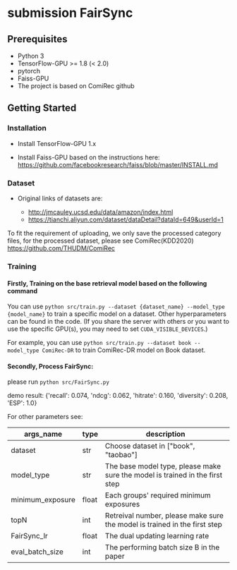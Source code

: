 # submission FairSync

## Prerequisites

- Python 3
- TensorFlow-GPU >= 1.8 (< 2.0)
- pytorch
- Faiss-GPU
- The project is based on ComiRec github

## Getting Started

### Installation

- Install TensorFlow-GPU 1.x

- Install Faiss-GPU based on the instructions here: https://github.com/facebookresearch/faiss/blob/master/INSTALL.md


### Dataset

- Original links of datasets are:

  - http://jmcauley.ucsd.edu/data/amazon/index.html
  - https://tianchi.aliyun.com/dataset/dataDetail?dataId=649&userId=1

To fit the requirement of uploading, we only save the processed category files, for the processed dataset, please see ComiRec(KDD2020) https://github.com/THUDM/ComiRec

### Training

#### Firstly, Training on the base retrieval model based on the following command

You can use `python src/train.py --dataset {dataset_name} --model_type {model_name}` to train a specific model on a dataset. Other hyperparameters can be found in the code. (If you share the server with others or you want to use the specific GPU(s), you may need to set `CUDA_VISIBLE_DEVICES`.) 

For example, you can use `python src/train.py --dataset book --model_type ComiRec-DR` to train ComiRec-DR model on Book dataset.



#### Secondly, Process FairSync:

please run `python src/FairSync.py`

demo result:
{'recall': 0.074, 'ndcg': 0.062, 'hitrate': 0.160, 'diversity': 0.208, 'ESP': 1.0}

For other parameters see:

| args_name  | type  | description                                                                        |
|---------|-------|------------------------------------------------------------------------------------|
| dataset | str   | Choose dataset in ["book", "taobao"]                                               |
| model_type | str   | The base model type, please make sure the model is trained in the first step       |
| minimum_exposure | float | Each groups' required minimum exposures                                            |
| topN | int   | Retreival number,  please make sure the model is trained in the first step         |
| FairSync_lr | float | The dual updating learning rate                                                    |
| eval_batch_size | int   | The performing batch size B in the paper                                           |

